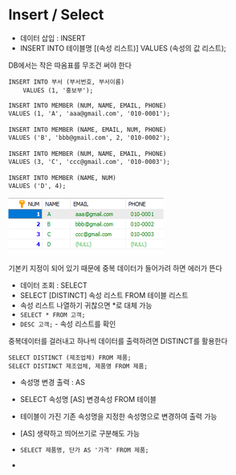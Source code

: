 # Insert / Select

- 데이터 삽입 : INSERT
- INSERT INTO 테이블명 [(속성 리스트)] VALUES (속성의 값 리스트);



DB에서는 작은 따옴표를 무조건 써야 한다

```mysql
INSERT INTO 부서 (부서번호, 부서이름) 
	VALUES (1, '홍보부');
```



```mysql
INSERT INTO MEMBER (NUM, NAME, EMAIL, PHONE)
VALUES (1, 'A', 'aaa@gmail.com', '010-0001');

INSERT INTO MEMBER (NAME, EMAIL, NUM, PHONE)
VALUES ('B', 'bbb@gmail.com', 2, '010-0002');

INSERT INTO MEMBER (NUM, NAME, EMAIL, PHONE)
VALUES (3, 'C', 'ccc@gmail.com', '010-0003');

INSERT INTO MEMBER (NAME, NUM)
VALUES ('D', 4);
```

![image-20200120134718687](database03insert_select.assets/image-20200120134718687.png)

기본키 지정이 되어 있기 때문에 중복 데이터가 들어가려 하면 에러가 뜬다



- 데이터 조회 : SELECT
- SELECT [DISTINCT] 속성 리스트 FROM 테이블 리스트
- 속성 리스트 나열하기 귀찮으면 *로 대체 가능
- `SELECT * FROM 고객;`
- `DESC 고객;` - 속성 리스트를 확인



중복데이터를 걸러내고 하나씩 데이터를 출력하려면 DISTINCT를 활용한다

```mysql
SELECT DISTINCT (제조업체) FROM 제품;
SELECT DISTINCT 제조업체, 제품명 FROM 제품;
```



- 속성명 변경 출력 : AS
- SELECT 속성명 [AS] 변경속성 FROM 테이블
- 테이블이 가진 기존 속성명을 지정한 속성명으로 변경하여 출력 가능

- [AS] 생략하고 띄어쓰기로 구분해도 가능

- ```mysql
  SELECT 제품명, 단가 AS '가격' FROM 제품;
  ```

  

- 
